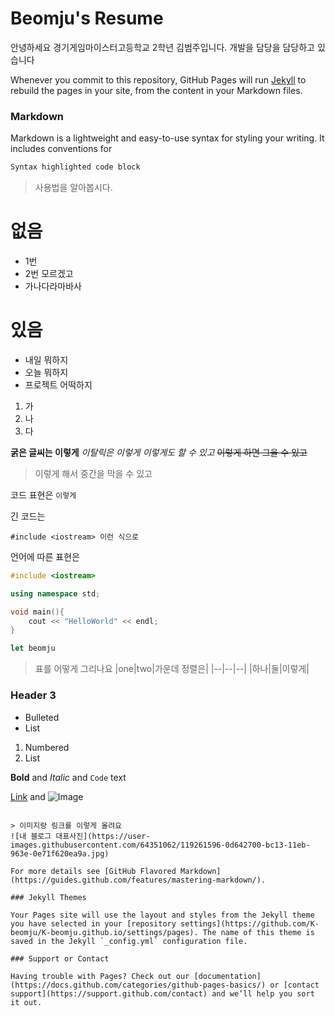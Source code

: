 # Beomju's Resume

안녕하세요 경기게임마이스터고등학교 2학년 김범주입니다.
개발을 담당을 담당하고 있습니다

Whenever you commit to this repository, GitHub Pages will run [Jekyll](https://jekyllrb.com/) to rebuild the pages in your site, from the content in your Markdown files.

### Markdown

Markdown is a lightweight and easy-to-use syntax for styling your writing. It includes conventions for

```markdown
Syntax highlighted code block
```

> 사용법을 알아봅시다.

# 없음
- 1번
- 2번 모르겠고
- 가나다라마바사

# 있음
- 내일 뭐하지
- 오늘 뭐하지
- 프로젝트 어떡하지

1. 가
2. 나
3. 다

**굵은 글씨는 이렇게**
_이탈릭은 이렇게_
*이렇게도 할 수 있고*
~~이렇게 하면 그을 수 있고~~

> 이렇게 해서 중간을 막을 수 있고

코드 표현은 `이렇게`

긴 코드는
```
#include <iostream> 이런 식으로
```

언어에 따른 표현은
```cpp
#include <iostream>

using namespace std;

void main(){
    cout << "HelloWorld" << endl;
}
```

```js
let beomju
```

> 표를 어떻게 그리나요
|one|two|가운데 정렬은|
|--|--|*--*|
|하나|둘|이렇게|

### Header 3

- Bulleted
- List

1. Numbered
2. List

**Bold** and _Italic_ and `Code` text

[Link](url) and ![Image](src)
```

> 이미지랑 링크를 이렇게 올려요
![내 블로그 대표사진](https://user-images.githubusercontent.com/64351062/119261596-0d642700-bc13-11eb-963e-0e71f620ea9a.jpg)

For more details see [GitHub Flavored Markdown](https://guides.github.com/features/mastering-markdown/).

### Jekyll Themes

Your Pages site will use the layout and styles from the Jekyll theme you have selected in your [repository settings](https://github.com/K-beomju/K-beomju.github.io/settings/pages). The name of this theme is saved in the Jekyll `_config.yml` configuration file.

### Support or Contact

Having trouble with Pages? Check out our [documentation](https://docs.github.com/categories/github-pages-basics/) or [contact support](https://support.github.com/contact) and we’ll help you sort it out.
